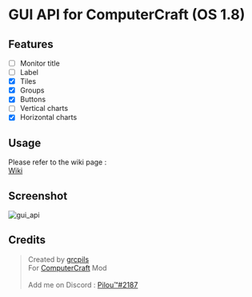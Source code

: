 # GUI API for ComputerCraft (OS 1.8)

## Features
- [ ] Monitor title
- [ ] Label
- [x] Tiles
- [x] Groups
- [x] Buttons
- [ ] Vertical charts
- [x] Horizontal charts

## Usage

Please refer to the wiki page :<br>
[Wiki](https://github.com/grcpils/cc-gui_api/wiki)

## Screenshot

![gui_api](https://raw.githubusercontent.com/grcpils/cc-gui_api/master/.github/screenshots/gui_api.png)

## Credits

> Created by [grcpils](https://github.com/grcpils)<br>
> For [ComputerCraft](https://www.computercraft.info/) Mod
> <br><br>
> Add me on Discord : [Pilou™#2187](https://discord.com/)
